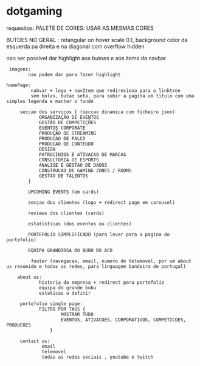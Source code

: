 # dotgaming

requesitos:
PALETE DE CORES:
USAR AS MESMAS CORES

BUTOES NO GERAL :
retangular on hover scale 0.1, background color da esquerda pa direita e na diagonal com overflow hidden

nao ser possivel dar highlight aos butoes e aos items da navbar

     imagens:
    		nao podem dar para fazer highlight

    homePage:
    		 nabvar + logo + navItem que redireciona para o linktree
    		 sem bolas, butao seta, para subir a pagina um titulo com uma simples legenda e manter o fundo

    	 seccao dos servicos { (seccao dinamica com ficheiro json)
    			ORGANIZAÇÃO DE EVENTOS
    			GESTÃO DE COMPETIÇÕES
    			EVENTOS CORPORATE
    			PRODUÇÃO DE STREAMING
    			PRODUCAO DE PALCO
    			PRODUCAO DE CONTEUDO
    			DESIGN
    			PATROCINIOS E ATIVACAO DE MARCAS
    			CONSULTORIA DE ESPORTS
    			ANALISE E GESTAO DE DADOS
    			CONSTRUCAO DE GAMING ZONES / ROOMS
    			GESTAO DE TALENTOS
    		}

    		UPCOMING EVENTS (em cards)

    		secçao dos clientes (logo + redirect page em carousel)

    		reviews dos clientes (cards)

    		estatisticas (dos eventos ou clientes)

    		PORTEFOLIO SIMPLIFICADO (para levar para a pagina do portefolio)

    		EQUIPA GRANDIOSA DO BUBU DO ACO

    		 footer (navegacao, email, numero de telemovel, por um about us resumido e todas as redes, para linguagem bandeira de portugal)

    	about us:
    			historia da empresa + redirect para portefolio
    			equipa do grande bubu
    			estaticas a definir

    	 portefolio single page:
    			FILTRO POR TAGS {
    					MOSTRAR TUDO
    					EVENTOS, ATIVACOES, CORPORATIVOS, COMPETICOES, PRODUCOES
    				}

    	 contact us:
    			 email
    			 telemovel
    			 todas as redes sociais , youtube e twitch

